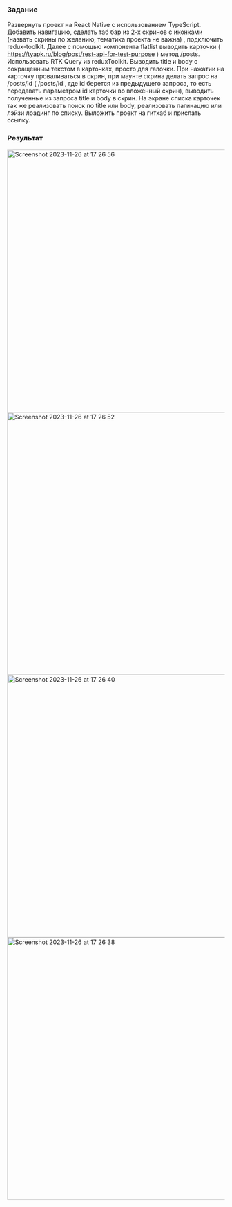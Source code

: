 ### Задание
Развернуть проект на React Native с использованием TypeScript. Добавить навигацию, сделать таб бар из 2-х скринов с иконками (назвать скрины по желанию, тематика проекта не важна) , подключить redux-toolkit. Далее с помощью компонента flatlist выводить карточки ( https://tyapk.ru/blog/post/rest-api-for-test-purpose ) метод /posts. Использовать RTK Query из reduxToolkit. Выводить title и body с сокращенным текстом в карточках, просто для галочки. При нажатии на карточку проваливаться в скрин, при маунте скрина делать запрос на /posts/id ( /posts/id , где id берется из предыдущего запроса, то есть передавать параметром id карточки во вложенный скрин), выводить полученные из запроса title и body в скрин. На экране списка карточек так же реализовать поиск по title или body, реализовать пагинацию или лэйзи лоадинг по списку. Выложить проект на гитхаб и прислать ссылку.

### Результат
<img width="607" alt="Screenshot 2023-11-26 at 17 26 56" src="https://github.com/dualism98/april-test-task/assets/58901926/d6d4c3f5-f592-49fd-9bda-d37e0f2e3197">
<img width="607" alt="Screenshot 2023-11-26 at 17 26 52" src="https://github.com/dualism98/april-test-task/assets/58901926/747d91fa-0ef7-4f29-b60f-1727bf914c17">
<img width="607" alt="Screenshot 2023-11-26 at 17 26 40" src="https://github.com/dualism98/april-test-task/assets/58901926/bcd8934a-a7a1-4791-9886-5f724d731b01">
<img width="607" alt="Screenshot 2023-11-26 at 17 26 38" src="https://github.com/dualism98/april-test-task/assets/58901926/a9f7c391-408d-4fa7-92fd-e310e363c894">
